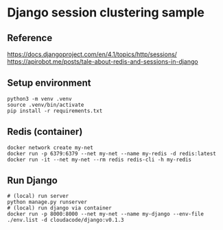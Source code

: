 # Django session clustering sample

## Reference

https://docs.djangoproject.com/en/4.1/topics/http/sessions/
https://apirobot.me/posts/tale-about-redis-and-sessions-in-django

## Setup environment
```
python3 -m venv .venv
source .venv/bin/activate
pip install -r requirements.txt
```

## Redis (container)
```
docker network create my-net
docker run -p 6379:6379 --net my-net --name my-redis -d redis:latest
docker run -it --net my-net --rm redis redis-cli -h my-redis
```

## Run Django
```
# (local) run server
python manage.py runserver
# (local) run django via container
docker run -p 8000:8000 --net my-net --name my-django --env-file ./env.list -d cloudacode/django:v0.1.3
```
